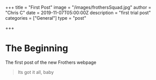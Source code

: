 +++
title = "First Post"
image = "/images/frothersSquad.jpg"
author = "Chris C"
date = 2019-11-07T05:00:00Z
description = "first trial post"
categories = ["General"]
type = "post"

+++
# The Beginning

The first post of the new Frothers webpage

> Its got it all, baby
